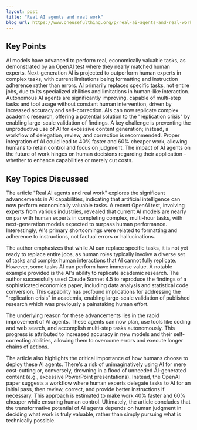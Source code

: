 ```yaml
---
layout: post 
title: "Real AI agents and real work"
blog_url: https://www.oneusefulthing.org/p/real-ai-agents-and-real-work?utm_source=tldrai 
---
```




## Key Points

AI models have advanced to perform real, economically valuable tasks, as demonstrated by an OpenAI test where they nearly matched human experts.
Next-generation AI is projected to outperform human experts in complex tasks, with current limitations being formatting and instruction adherence rather than errors.
AI primarily replaces specific tasks, not entire jobs, due to its specialized abilities and limitations in human-like interaction.
Autonomous AI agents are significantly improving, capable of multi-step tasks and tool usage without constant human intervention, driven by increased accuracy and self-correction.
AIs can now replicate complex academic research, offering a potential solution to the "replication crisis" by enabling large-scale validation of findings.
A key challenge is preventing the unproductive use of AI for excessive content generation; instead, a workflow of delegation, review, and correction is recommended.
Proper integration of AI could lead to 40% faster and 60% cheaper work, allowing humans to retain control and focus on judgment.
The impact of AI agents on the future of work hinges on human decisions regarding their application – whether to enhance capabilities or merely cut costs.

## Key Topics Discussed

The article "Real AI agents and real work" explores the significant advancements in AI capabilities, indicating that artificial intelligence can now perform economically valuable tasks. A recent OpenAI test, involving experts from various industries, revealed that current AI models are nearly on par with human experts in completing complex, multi-hour tasks, with next-generation models expected to surpass human performance. Interestingly, AI's primary shortcomings were related to formatting and adherence to instructions, not factual errors or hallucinations.

The author emphasizes that while AI can replace specific tasks, it is not yet ready to replace entire jobs, as human roles typically involve a diverse set of tasks and complex human interactions that AI cannot fully replicate. However, some tasks AI can perform have immense value. A notable example provided is the AI's ability to replicate academic research. The author successfully used Claude Sonnet 4.5 to reproduce the findings of a sophisticated economics paper, including data analysis and statistical code conversion. This capability has profound implications for addressing the "replication crisis" in academia, enabling large-scale validation of published research which was previously a painstaking human effort.

The underlying reason for these advancements lies in the rapid improvement of AI agents. These agents can now plan, use tools like coding and web search, and accomplish multi-step tasks autonomously. This progress is attributed to increased accuracy in new models and their self-correcting abilities, allowing them to overcome errors and execute longer chains of actions.

The article also highlights the critical importance of how humans choose to deploy these AI agents. There's a risk of unimaginatively using AI for mere cost-cutting or, conversely, drowning in a flood of unneeded AI-generated content (e.g., excessive PowerPoint presentations). Instead, the OpenAI paper suggests a workflow where human experts delegate tasks to AI for an initial pass, then review, correct, and provide better instructions if necessary. This approach is estimated to make work 40% faster and 60% cheaper while ensuring human control. Ultimately, the article concludes that the transformative potential of AI agents depends on human judgment in deciding what work is truly valuable, rather than simply pursuing what is technically possible.

